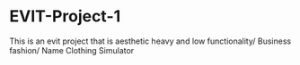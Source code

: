 # EVIT-Project-1
This is an evit project that is aesthetic heavy and low functionality/ Business fashion/ Name Clothing Simulator 
